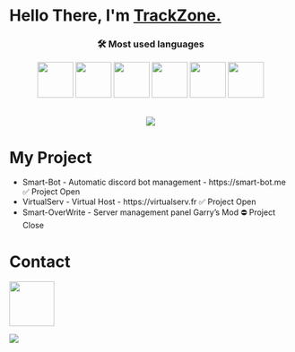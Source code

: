 <h1 align="left"><strong> Hello There, I'm <a href="https://smart-bot.me">TrackZone.</a></strong></h1>
<h3 align="center">
  <strong>🛠 Most used languages</strong>
</h3>

<div align="center">
  <img src="https://github.com/TrackZoneV2/TrackZoneV2/blob/main/icons/html.png" width="64px">
  <img src="https://github.com/TrackZoneV2/TrackZoneV2/blob/main/icons/css.png" width="64px">
  <img src="https://github.com/TrackZoneV2/TrackZoneV2/blob/main/icons/js.png" width="64px">
  <img src="https://github.com/TrackZoneV2/TrackZoneV2/blob/main/icons/nodejs.png" width="64px">
  <img src="https://github.com/TrackZoneV2/TrackZoneV2/blob/main/icons/php.png" width="64px">
  <img src="https://github.com/TrackZoneV2/TrackZoneV2/blob/main/icons/lua.png" width="64px">
</div>

<br>

<p align="center">
    <img src="https://github-readme-stats.vercel.app/api?username=TrackZoneV2&show_icons=true&theme=dracula">
</p>

<h1 align="left"><strong> My Project</strong></h1>
<ul>
  <li>Smart-Bot - Automatic discord bot management - https://smart-bot.me ✅ Project Open</li>
  <li>VirtualServ - Virtual Host - https://virtualserv.fr ✅ Project Open</li>
  <li>Smart-OverWrite - Server management panel Garry’s Mod ⛔️ Project Close</li>
</ul>

<h1 align="left"><strong> Contact</strong></h1>

<img src="https://discord.c99.nl/widget/theme-1/882018737014841435.png" height="80">

![](https://visitor-badge.glitch.me/badge?page_id=TrackZoneV2)
